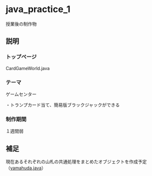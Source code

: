 # java_practice_1
授業後の制作物

## 説明
### トップページ
CardGameWorld.java

### テーマ
ゲームセンター

・トランプカード当て、簡易版ブラックジャックができる

### 制作期間
１週間弱


## 補足
現在あるそれぞれの山札の共通処理をまとめたオブジェクトを作成予定（[yamahuda.java](/yamahuda/Yamahuda.java)）
